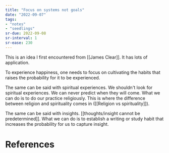 ```yaml
---
title: "Focus on systems not goals"
date: "2022-09-07"
tags:
- "notes"
- "seedlings"
sr-due: 2022-09-08
sr-interval: 1
sr-ease: 230
---
```


This is an idea I first encountered from [[James Clear]]. It has lots of application.

To experience happiness, one needs to focus on cultivating the habits that raises the probability for it to be experienced.

The same can be said with spiritual experiences. We shouldn't look for spiritual experiences. We can never predict when they will come. What we can do is to do our practice religiously. This is where the difference between religion and spirituality comes in ([[Religion vs spirituality]]).

The same can be said with insights. [[thoughts/insight cannot be predetermined]]. What we can do is to establish a writing or study habit that increases the probability for us to capture insight.

# References